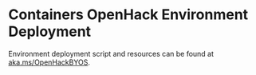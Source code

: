 # Containers OpenHack Environment Deployment

Environment deployment script and resources can be found at [aka.ms/OpenHackBYOS](https://aka.ms/OpenHackBYOS).
